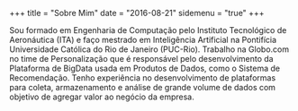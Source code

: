 +++
title = "Sobre Mim"
date = "2016-08-21"
sidemenu = "true"
+++

Sou formado em Engenharia de Computação pelo Instituto Tecnológico de Aeronáutica (ITA) e faço mestrado em Inteligência Artificial na Pontifícia Universidade Católica do Rio de Janeiro (PUC-Rio). Trabalho na Globo.com no time de Personalização que é responsável pelo desenvolvimento da Plataforma de BigData usada em Produtos de Dados, como o Sistema de Recomendação. Tenho experiência no desenvolvimento de plataformas para coleta, armazenamento e análise de grande volume de dados com objetivo de agregar valor ao negócio da empresa.
